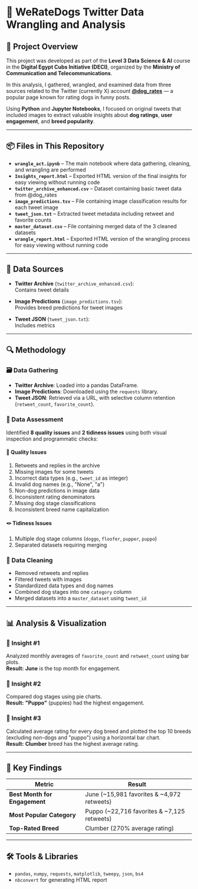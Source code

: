 
# 🐶 WeRateDogs Twitter Data Wrangling and Analysis

## 📌 Project Overview

This project was developed as part of the **Level 3 Data Science & AI** course in the **Digital Egypt Cubs Initiative (DECI)**, organized by the **Ministry of Communication and Telecommunications**.

In this analysis, I gathered, wrangled, and examined data from three sources related to the Twitter (currently X) account [**@dog_rates**](https://twitter.com/dog_rates) — a popular page known for rating dogs in funny posts.

Using **Python** and **Jupyter Notebooks**, I focused on original tweets that included images to extract valuable insights about **dog ratings**, **user engagement**, and **breed popularity**.

---

## 📦 Files in This Repository

- **`wrangle_act.ipynb`** – The main notebook where data gathering, cleaning, and wrangling are performed  
- **`Insights_report.html`** – Exported HTML version of the final insights for easy viewing without running code  
- **`twitter_archive_enhanced.csv`** – Dataset containing basic tweet data from @dog_rates  
- **`image_predictions.tsv`** – File containing image classification results for each tweet image  
- **`tweet_json.txt`** – Extracted tweet metadata including retweet and favorite counts
- **`master_dataset.csv`** – File containing merged data of the 3 cleaned datasets
- **`wrangle_report.html`** – Exported HTML version of the wrangling process for easy viewing without running code
  
---

## 📂 Data Sources

- **Twitter Archive** (`twitter_archive_enhanced.csv`):  
  Contains tweet details

- **Image Predictions** (`image_predictions.tsv`):  
  Provides breed predictions for tweet images

- **Tweet JSON** (`tweet_json.txt`):  
  Includes metrics
  
---

## 🔍 Methodology

### 🗃️ Data Gathering
- **Twitter Archive**: Loaded into a pandas DataFrame.
- **Image Predictions**: Downloaded using the `requests` library.
- **Tweet JSON**: Retrieved via a URL, with selective column retention (`retweet_count`, `favorite_count`).

### 🧪 Data Assessment
Identified **8 quality issues** and **2 tidiness issues** using both visual inspection and programmatic checks:

#### 🧹 Quality Issues
1. Retweets and replies in the archive  
2. Missing images for some tweets  
3. Incorrect data types (e.g., `tweet_id` as integer)  
4. Invalid dog names (e.g., "None", "a")  
5. Non-dog predictions in image data  
6. Inconsistent rating denominators  
7. Missing dog stage classifications  
8. Inconsistent breed name capitalization  

#### 🪢 Tidiness Issues
1. Multiple dog stage columns (`doggo`, `floofer`, `pupper`, `puppo`)  
2. Separated datasets requiring merging  

### 🧼 Data Cleaning
- Removed retweets and replies  
- Filtered tweets with images  
- Standardized data types and dog names  
- Combined dog stages into one `category` column  
- Merged datasets into a `master_dataset` using `tweet_id`  

---

## 📊 Analysis & Visualization

### 🐾 Insight #1
Analyzed monthly averages of `favorite_count` and `retweet_count` using bar plots.  
**Result:** **June** is the top month for engagement.

### 🐾 Insight #2
Compared dog stages using pie charts.  
**Result:** **"Puppo"** (puppies) had the highest engagement.

### 🐾 Insight #3
Calculated average rating for every dog breed and plotted the top 10 breeds (excluding non-dogs and "puppo") using a horizontal bar chart.  
**Result:** **Clumber** breed has the highest average rating.

---

## 🔑 Key Findings

| Metric                     | Result                             |
|---------------------------|-------------------------------------|
| **Best Month for Engagement** | June (~15,981 favorites & ~4,972 retweets) |
| **Most Popular Category**     | Puppo (~22,716 favorites & ~7,125 retweets) |
| **Top-Rated Breed**          | Clumber (270% average rating)     |

---
## 🛠️ Tools & Libraries
- `pandas`, `numpy`, `requests`, `matplotlib`, `tweepy`, `json`, `bs4`
- `nbconvert` for generating HTML report



